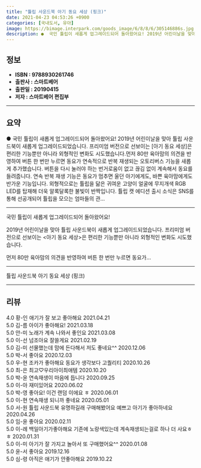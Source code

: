 ```yaml
---
title: "튤립 사운드북 아기 동요 세상 (핑크)"
date: 2021-04-23 04:53:26 +0900
categories: [국내도서, 유아]
image: https://bimage.interpark.com/goods_image/6/8/8/6/305146886s.jpg
description: ●  국민 튤립이 새롭게 업그레이드되어 돌아왔어요! 2019년 어린이날을 맞아 튤립 사운드북이 새롭게 업그레이드되었습니다. 프리미엄 버전으로 선보이는 [아기 동요 세상]은 편리한 기능뿐만 아니라 외형적인 변화도 시도했습니다.먼저 80만 육아맘의 의견을 반영하여 버튼 한 번만 누르면 동요가 연속적으로 반복
---
```


## **정보**

- **ISBN : 9788930261746**
- **출판사 : 스마트베어**
- **출판일 : 20190415**
- **저자 : 스마트베어 편집부**

------



## **요약**

●  국민 튤립이 새롭게 업그레이드되어 돌아왔어요! 2019년 어린이날을 맞아 튤립 사운드북이 새롭게 업그레이드되었습니다. 프리미엄 버전으로 선보이는 [아기 동요 세상]은 편리한 기능뿐만 아니라 외형적인 변화도 시도했습니다.먼저 80만 육아맘의 의견을 반영하여 버튼 한 번만 누르면 동요가 연속적으로 반복 재생되는 오토리버스 기능을 새롭게 추가했습니다. 버튼을 다시 눌러야 하는 번거로움이 없고 끊김 없이 계속해서 동요를 들려줍니다. 연속 반복 재생 기능은 동요가 멈추면 울던 아기에게도, 바쁜 육아맘에게도 반가운 기능입니다. 외형적으로는 튤립을 닮은 귀여운 고양이 얼굴에 무지개색 RGB LED를 탑재해 더욱 알록달록한 불빛이 반짝입니다. 튤립 캣 에디션 출시 소식은 SNS를 통해 선공개되어 튤립을 모으는 엄마들의 관...

------

국민 튤립이 새롭게 업그레이드되어 돌아왔어요!

2019년 어린이날을 맞아 튤립 사운드북이 새롭게 업그레이드되었습니다. 프리미엄 버전으로 선보이는 &lt;아기 동요 세상&gt;은 편리한 기능뿐만 아니라 외형적인 변화도 시도했습니다.

먼저 80만 육아맘의 의견을 반영하여 버튼 한 번만 누르면 동요가... 

------


튤립 사운드북 아기 동요 세상 (핑크) 

------


## **리뷰** 

4.0 황-인 애기가 잘 보고 좋아해요 2021.04.21 <br/>5.0 김-름 아이가 좋아해요!  2021.03.18 <br/>5.0 안-미 노래가 계속 나와서 좋인요 2021.03.08 <br/>5.0 이-선 넘조아요 잘쓸게요 2021.02.19 <br/>5.0 김-미 선물했는데 맘에 든다해서 저도 좋네요^^ 2020.12.06 <br/>5.0 박-서 좋아요  2020.12.03 <br/>5.0 우-현 조카가 좋아해요 동요가 생각보다 고퀄리티 2020.10.26 <br/>5.0 최-은 최고♡우리아이최애템 2020.10.20 <br/>5.0 박-윤 연속재생이 마음에 듭니다 2020.09.25 <br/>5.0 이-아 재미있어요 2020.06.02 <br/>5.0 박-영 좋아요! 이건 랜덤 이에요 ㅎ 2020.06.01 <br/>5.0 이-현 연속재생 되니까 좋네요 2020.05.01 <br/>5.0 서-원 튤립 사운드북 유명하길래 구매해봤어요 예쁘고 아기가 좋아하네요 2020.04.26 <br/>5.0 임-윤 좋아요 2020.02.11 <br/>5.0 이-례 백일아기가좋아해요 기존에 노랑색있는데 계속재생되는걸로 하나 더 사요ㅎㅎ 2020.01.31 <br/>5.0 이-미 아기가 잘 가지고 놀아서 또 구매했어요^^ 2020.01.08 <br/>5.0 윤-서 좋아요 2019.12.16 <br/>5.0 심-령 아직은 애기가 안좋아해요 2019.10.22 <br/>
